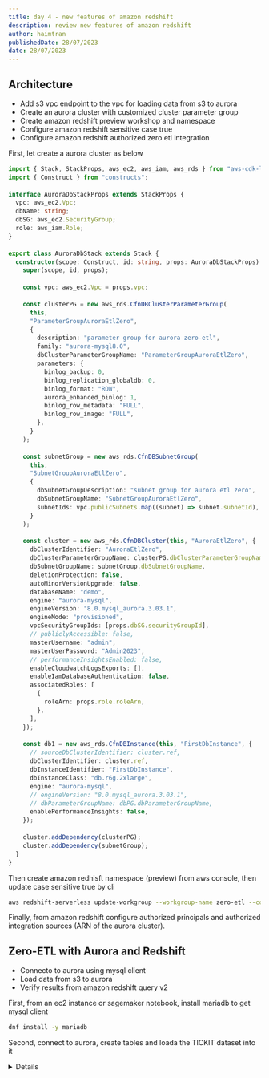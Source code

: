 ```yaml
---
title: day 4 - new features of amazon redshift
description: review new features of amazon redshift
author: haimtran
publishedDate: 28/07/2023
date: 28/07/2023
---
```


## Architecture

- Add s3 vpc endpoint to the vpc for loading data from s3 to aurora
- Create an aurora cluster with customized cluster parameter group
- Create amazon redshift preview workshop and namespace
- Configure amazon redshift sensitive case true
- Configure amazon redshift authorized zero etl integration

First, let create a aurora cluster as below

```ts
import { Stack, StackProps, aws_ec2, aws_iam, aws_rds } from "aws-cdk-lib";
import { Construct } from "constructs";

interface AuroraDbStackProps extends StackProps {
  vpc: aws_ec2.Vpc;
  dbName: string;
  dbSG: aws_ec2.SecurityGroup;
  role: aws_iam.Role;
}

export class AuroraDbStack extends Stack {
  constructor(scope: Construct, id: string, props: AuroraDbStackProps) {
    super(scope, id, props);

    const vpc: aws_ec2.Vpc = props.vpc;

    const clusterPG = new aws_rds.CfnDBClusterParameterGroup(
      this,
      "ParameterGroupAuroraEtlZero",
      {
        description: "parameter group for aurora zero-etl",
        family: "aurora-mysql8.0",
        dbClusterParameterGroupName: "ParameterGroupAuroraEtlZero",
        parameters: {
          binlog_backup: 0,
          binlog_replication_globaldb: 0,
          binlog_format: "ROW",
          aurora_enhanced_binlog: 1,
          binlog_row_metadata: "FULL",
          binlog_row_image: "FULL",
        },
      }
    );

    const subnetGroup = new aws_rds.CfnDBSubnetGroup(
      this,
      "SubnetGroupAuroraEtlZero",
      {
        dbSubnetGroupDescription: "subnet group for aurora etl zero",
        dbSubnetGroupName: "SubnetGroupAuroraEtlZero",
        subnetIds: vpc.publicSubnets.map((subnet) => subnet.subnetId),
      }
    );

    const cluster = new aws_rds.CfnDBCluster(this, "AuroraEtlZero", {
      dbClusterIdentifier: "AuroraEtlZero",
      dbClusterParameterGroupName: clusterPG.dbClusterParameterGroupName,
      dbSubnetGroupName: subnetGroup.dbSubnetGroupName,
      deletionProtection: false,
      autoMinorVersionUpgrade: false,
      databaseName: "demo",
      engine: "aurora-mysql",
      engineVersion: "8.0.mysql_aurora.3.03.1",
      engineMode: "provisioned",
      vpcSecurityGroupIds: [props.dbSG.securityGroupId],
      // publiclyAccessible: false,
      masterUsername: "admin",
      masterUserPassword: "Admin2023",
      // performanceInsightsEnabled: false,
      enableCloudwatchLogsExports: [],
      enableIamDatabaseAuthentication: false,
      associatedRoles: [
        {
          roleArn: props.role.roleArn,
        },
      ],
    });

    const db1 = new aws_rds.CfnDBInstance(this, "FirstDbInstance", {
      // sourceDbClusterIdentifier: cluster.ref,
      dbClusterIdentifier: cluster.ref,
      dbInstanceIdentifier: "FirstDbInstance",
      dbInstanceClass: "db.r6g.2xlarge",
      engine: "aurora-mysql",
      // engineVersion: "8.0.mysql_aurora.3.03.1",
      // dbParameterGroupName: dbPG.dbParameterGroupName,
      enablePerformanceInsights: false,
    });

    cluster.addDependency(clusterPG);
    cluster.addDependency(subnetGroup);
  }
}
```

Then create amazon redhisft namespace (preview) from aws console, then update case sensitive true by cli

```bash
aws redshift-serverless update-workgroup --workgroup-name zero-etl --config-parameters parameterKey=enable_case_sensitive_identifier,parameterValue=true --region us-east-1
```

Finally, from amazon redshift configure authorized principals and authorized integration sources (ARN of the aurora cluster).

## Zero-ETL with Aurora and Redshift

- Connecto to aurora using mysql client
- Load data from s3 to aurora
- Verify results from amazon redshift query v2

First, from an ec2 instance or sagemaker notebook, install mariadb to get mysql client

```bash
dnf install -y mariadb
```

Second, connect to aurora, create tables and loada the TICKIT dataset into it

<details>
  <aurora data>

```bash
export host=xxx.xxx.us-east-1.rds.amazonaws.com
export password=xxx
dnf update
dnf install -y mariadb
touch run.sh
echo 'export host=' >> run.sh
echo 'export user=demo' >> run.sh
echo 'export password=' >> run.sh
echo 'mysql --host=$host --user=$user --password=$password -f < aurora-tickit-db.sql' >> run.sh
chmod 700 run.sh
```

<details>

Load TICKIT dataset into the aurora database

<details>
  <aurora data>

```sql
Tickit.db in MySQL

create database demodb;

create table demodb.users(
    userid integer not null primary key,
    username char(8),
    firstname varchar(30),
    lastname varchar(30),
    city varchar(30),
    state char(2),
    email varchar(100),
    phone char(14),
    likesports boolean,
    liketheatre boolean,
    likeconcerts boolean,
    likejazz boolean,
    likeclassical boolean,
    likeopera boolean,
    likerock boolean,
    likevegas boolean,
    likebroadway boolean,
    likemusicals boolean);

create table demodb.venue(
    venueid integer not null primary key,
    venuename varchar(100),
    venuecity varchar(30),
    venuestate char(2),
    venueseats integer);


create table demodb.category(
    catid integer not null primary key,
    catgroup varchar(10),
    catname varchar(10),
    catdesc varchar(50));


create table demodb.date (
    dateid integer not null primary key,
    caldate date not null,
    day character(3) not null,
    week smallint not null,
    month character(5) not null,
    qtr character(5) not null,
    year smallint not null,
    holiday boolean default FALSE );


create table demodb.event(
    eventid integer not null primary key,
    venueid integer not null,
    catid integer not null,
    dateid integer not null,
    eventname varchar(200),
    starttime timestamp);


create table demodb.listing(
    listid integer not null primary key,
    sellerid integer not null,
    eventid integer not null,
    dateid integer not null,
    numtickets smallint not null,
    priceperticket decimal(8,2),
    totalprice decimal(8,2),
    listtime timestamp);


create table demodb.sales(
    salesid integer not null primary key,
    listid integer not null,
    sellerid integer not null,
    buyerid integer not null,
    eventid integer not null,
    dateid integer not null,
    qtysold smallint not null,
    pricepaid decimal(8,2),
    commission decimal(8,2),
    saletime timestamp);

--- For IAD (us-east-1, N Virginia) region, please use below load scripts:
LOAD DATA FROM S3 PREFIX 's3://redshift-blogs/zero-etl-integration/data/tickit/users/' INTO TABLE demodb.users FIELDS TERMINATED BY '|';
LOAD DATA FROM S3 PREFIX 's3://redshift-blogs/zero-etl-integration/data/tickit/event/' INTO TABLE demodb.event FIELDS TERMINATED BY '|';
LOAD DATA FROM S3 PREFIX 's3://redshift-blogs/zero-etl-integration/data/tickit/category/' INTO TABLE demodb.category FIELDS TERMINATED BY '|';
LOAD DATA FROM S3 PREFIX 's3://redshift-blogs/zero-etl-integration/data/tickit/date/' INTO TABLE demodb.date FIELDS TERMINATED BY '|';
LOAD DATA FROM S3 PREFIX 's3://redshift-blogs/zero-etl-integration/data/tickit/listing/' INTO TABLE demodb.listing FIELDS TERMINATED BY '|';
LOAD DATA FROM S3 PREFIX 's3://redshift-blogs/zero-etl-integration/data/tickit/venue/' INTO TABLE demodb.venue FIELDS TERMINATED BY '|';
LOAD DATA FROM S3 PREFIX 's3://redshift-blogs/zero-etl-integration/data/tickit/sales/' INTO TABLE demodb.sales FIELDS TERMINATED BY '|';

--- For PDX (us-west-2, Oregon) region, please use below load scripts:
LOAD DATA FROM S3 PREFIX 's3://redshift-immersionday-labs/data/tickit/users/' INTO TABLE demodb.users FIELDS TERMINATED BY '|';
LOAD DATA FROM S3 PREFIX 's3://redshift-immersionday-labs/data/tickit/event/' INTO TABLE demodb.event FIELDS TERMINATED BY '|';
LOAD DATA FROM S3 PREFIX 's3://redshift-immersionday-labs/data/tickit/category/' INTO TABLE demodb.category FIELDS TERMINATED BY '|';
LOAD DATA FROM S3 PREFIX 's3://redshift-immersionday-labs/data/tickit/date/' INTO TABLE demodb.date FIELDS TERMINATED BY '|';
LOAD DATA FROM S3 PREFIX 's3://redshift-immersionday-labs/data/tickit/listing/' INTO TABLE demodb.listing FIELDS TERMINATED BY '|';
LOAD DATA FROM S3 PREFIX 's3://redshift-immersionday-labs/data/tickit/venue/' INTO TABLE demodb.venue FIELDS TERMINATED BY '|';
LOAD DATA FROM S3 PREFIX 's3://redshift-immersionday-labs/data/tickit/sales/' INTO TABLE demodb.sales FIELDS TERMINATED BY '|';
```

<details>

Finally, from redshift edtior v2 run this query to get the integration id

```sql
select integration_id from svv_integration;
```

Then create database which sync with aurora

```sql
CREATE DATABASE aurora_zeroetl FROM INTEGRATION '<result from above>';
```

From here, we can query tabls synced with aurora

![redshift aurora zero etl query](/assets/redshift-qurora-etl-zero-1.png)

## Reference

- [aws docs zero-etl aurora redshift](https://docs.aws.amazon.com/AmazonRDS/latest/AuroraUserGuide/zero-etl.setting-up.html)

- [TICKIT data S3 to aurora](https://redshift-demos.s3.amazonaws.com/sql/ZTL/Tickit.db+in+MySQL.html)
